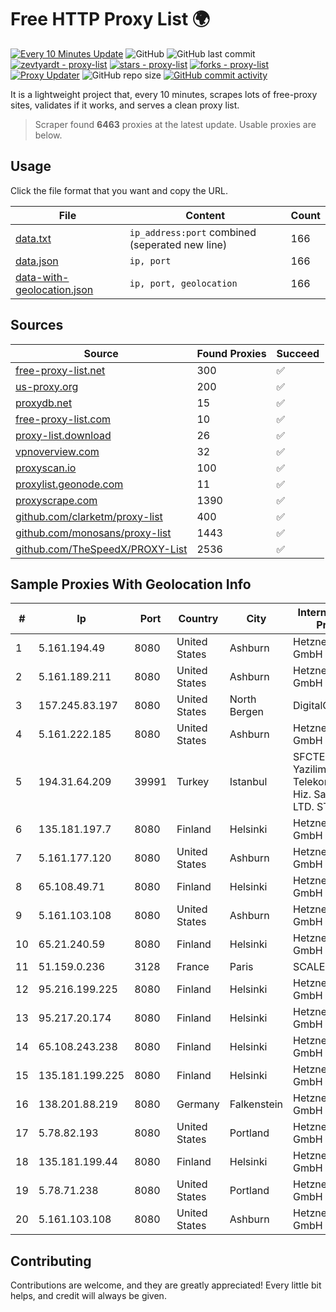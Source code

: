 
# Free HTTP Proxy List 🌍

[![Every 10 Minutes Update](https://github.com/mertguvencli/http-proxy-list/actions/workflows/main.yml/badge.svg?branch=main)](https://github.com/mertguvencli/http-proxy-list/actions/workflows/main.yml)
![GitHub](https://img.shields.io/github/license/mertguvencli/http-proxy-list)
![GitHub last commit](https://img.shields.io/github/last-commit/mertguvencli/http-proxy-list)
[![zevtyardt - proxy-list](https://img.shields.io/static/v1?label=zevtyardt&message=proxy-list&color=blue&logo=github)](https://github.com/zevtyardt/proxy-list "Go to GitHub repo")
[![stars - proxy-list](https://img.shields.io/github/stars/zevtyardt/proxy-list?style=social)](https://github.com/zevtyardt/proxy-list)
[![forks - proxy-list](https://img.shields.io/github/forks/zevtyardt/proxy-list?style=social)](https://github.com/zevtyardt/proxy-list)
[![Proxy Updater](https://github.com/zevtyardt/proxy-list/workflows/Proxy%20Updater/badge.svg)](https://github.com/zevtyardt/proxy-list/actions?query=workflow:"Proxy+Updater")
![GitHub repo size](https://img.shields.io/github/repo-size/zevtyardt/proxy-list)
[![GitHub commit activity](https://img.shields.io/github/commit-activity/m/zevtyardt/proxy-list?logo=commits)](https://github.com/zevtyardt/proxy-list/commits/main)

It is a lightweight project that, every 10 minutes, scrapes lots of free-proxy sites, validates if it works, and serves a clean proxy list.

> Scraper found **6463** proxies at the latest update. Usable proxies are below.

## Usage

Click the file format that you want and copy the URL.

|File|Content|Count|
|----|-------|-----|
|[data.txt](https://raw.githubusercontent.com/mertguvencli/http-proxy-list/main/proxy-list/data.txt)|`ip_address:port` combined (seperated new line)|166|
|[data.json](https://raw.githubusercontent.com/mertguvencli/http-proxy-list/main/proxy-list/data.json)|`ip, port`|166|
|[data-with-geolocation.json](https://raw.githubusercontent.com/mertguvencli/http-proxy-list/main/proxy-list/data-with-geolocation.json)|`ip, port, geolocation`|166|

## Sources

|Source|Found Proxies|Succeed|
|------|-------------|-------|
|[free-proxy-list.net](https://free-proxy-list.net)|300|✅|
|[us-proxy.org](https://www.us-proxy.org)|200|✅|
|[proxydb.net](http://proxydb.net)|15|✅|
|[free-proxy-list.com](https://free-proxy-list.com/?page=&port=&type%5B%5D=http&type%5B%5D=https&up_time=0&search=Search)|10|✅|
|[proxy-list.download](https://www.proxy-list.download/HTTP)|26|✅|
|[vpnoverview.com](https://vpnoverview.com/privacy/anonymous-browsing/free-proxy-servers)|32|✅|
|[proxyscan.io](https://www.proxyscan.io)|100|✅|
|[proxylist.geonode.com](https://proxylist.geonode.com/api/proxy-list?limit=300&page=1&sort_by=lastChecked&sort_type=desc&protocols=http,https)|11|✅|
|[proxyscrape.com](https://api.proxyscrape.com/v2/?request=displayproxies&protocol=http&timeout=10000&country=all&ssl=all&anonymity=all)|1390|✅|
|[github.com/clarketm/proxy-list](https://raw.githubusercontent.com/clarketm/proxy-list/master/proxy-list-raw.txt)|400|✅|
|[github.com/monosans/proxy-list](https://raw.githubusercontent.com/monosans/proxy-list/main/proxies/http.txt)|1443|✅|
|[github.com/TheSpeedX/PROXY-List](https://raw.githubusercontent.com/TheSpeedX/PROXY-List/master/http.txt)|2536|✅|


## Sample Proxies With Geolocation Info

|#|Ip|Port|Country|City|Internet Service Provider|
|-|--|----|-------|----|-------------------------|
|1|5.161.194.49|8080|United States|Ashburn|Hetzner Online GmbH|
|2|5.161.189.211|8080|United States|Ashburn|Hetzner Online GmbH|
|3|157.245.83.197|8080|United States|North Bergen|DigitalOcean, LLC|
|4|5.161.222.185|8080|United States|Ashburn|Hetzner Online GmbH|
|5|194.31.64.209|39991|Turkey|Istanbul|SFCTEK Bilisim Yazilim ve Telekomunikasyon Hiz. San. ve Tic. LTD. STI.|
|6|135.181.197.7|8080|Finland|Helsinki|Hetzner Online GmbH|
|7|5.161.177.120|8080|United States|Ashburn|Hetzner Online GmbH|
|8|65.108.49.71|8080|Finland|Helsinki|Hetzner Online GmbH|
|9|5.161.103.108|8080|United States|Ashburn|Hetzner Online GmbH|
|10|65.21.240.59|8080|Finland|Helsinki|Hetzner Online GmbH|
|11|51.159.0.236|3128|France|Paris|SCALEWAY|
|12|95.216.199.225|8080|Finland|Helsinki|Hetzner Online GmbH|
|13|95.217.20.174|8080|Finland|Helsinki|Hetzner Online GmbH|
|14|65.108.243.238|8080|Finland|Helsinki|Hetzner Online GmbH|
|15|135.181.199.225|8080|Finland|Helsinki|Hetzner Online GmbH|
|16|138.201.88.219|8080|Germany|Falkenstein|Hetzner Online GmbH|
|17|5.78.82.193|8080|United States|Portland|Hetzner Online GmbH|
|18|135.181.199.44|8080|Finland|Helsinki|Hetzner Online GmbH|
|19|5.78.71.238|8080|United States|Portland|Hetzner Online GmbH|
|20|5.161.103.108|8080|United States|Ashburn|Hetzner Online GmbH|



## Contributing

Contributions are welcome, and they are greatly appreciated! Every
little bit helps, and credit will always be given.

